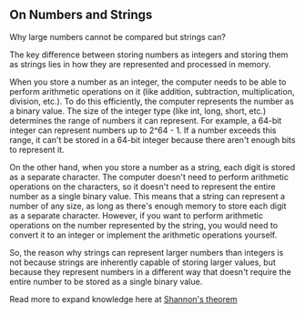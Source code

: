 ## On Numbers and Strings

Why large numbers cannot be compared but strings can?

The key difference between storing numbers as integers and storing them as strings lies in how they are represented and processed in memory.

When you store a number as an integer, the computer needs to be able to perform arithmetic operations on it (like addition, subtraction, multiplication, division, etc.). To do this efficiently, the computer represents the number as a binary value. The size of the integer type (like int, long, short, etc.) determines the range of numbers it can represent. For example, a 64-bit integer can represent numbers up to 2^64 - 1. If a number exceeds this range, it can't be stored in a 64-bit integer because there aren't enough bits to represent it.

On the other hand, when you store a number as a string, each digit is stored as a separate character. The computer doesn't need to perform arithmetic operations on the characters, so it doesn't need to represent the entire number as a single binary value. This means that a string can represent a number of any size, as long as there's enough memory to store each digit as a separate character. However, if you want to perform arithmetic operations on the number represented by the string, you would need to convert it to an integer or implement the arithmetic operations yourself.

So, the reason why strings can represent larger numbers than integers is not because strings are inherently capable of storing larger values, but because they represent numbers in a different way that doesn't require the entire number to be stored as a single binary value.

Read more to expand knowledge here at [Shannon's theorem](https://en.wikipedia.org/wiki/Noisy-channel_coding_theorem#:~:text=The%20Shannon%20limit%20or%20Shannon,for%20a%20particular%20noise%20level.)
